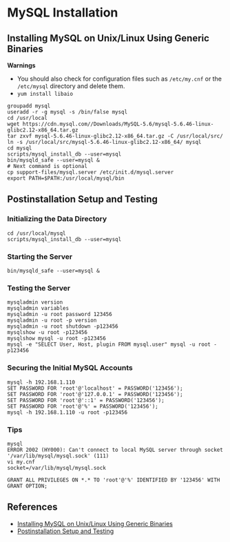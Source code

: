 # MySQL Installation

## Installing MySQL on Unix/Linux Using Generic Binaries
**Warnings**
- You should also check for configuration files such as `/etc/my.cnf` or the `/etc/mysql` directory and delete them.
- `yum install libaio`

```
groupadd mysql
useradd -r -g mysql -s /bin/false mysql
cd /usr/local
wget https://cdn.mysql.com//Downloads/MySQL-5.6/mysql-5.6.46-linux-glibc2.12-x86_64.tar.gz
tar zxvf mysql-5.6.46-linux-glibc2.12-x86_64.tar.gz -C /usr/local/src/
ln -s /usr/local/src/mysql-5.6.46-linux-glibc2.12-x86_64/ mysql
cd mysql
scripts/mysql_install_db --user=mysql
bin/mysqld_safe --user=mysql &
# Next command is optional
cp support-files/mysql.server /etc/init.d/mysql.server
export PATH=$PATH:/usr/local/mysql/bin
```

## Postinstallation Setup and Testing
### Initializing the Data Directory
```
cd /usr/local/mysql
scripts/mysql_install_db --user=mysql
```

### Starting the Server
```
bin/mysqld_safe --user=mysql &
```

### Testing the Server
```
mysqladmin version
mysqladmin variables
mysqladmin -u root password 123456
mysqladmin -u root -p version
mysqladmin -u root shutdown -p123456
mysqlshow -u root -p123456
mysqlshow mysql -u root -p123456
mysql -e "SELECT User, Host, plugin FROM mysql.user" mysql -u root -p123456
```

### Securing the Initial MySQL Accounts
```
mysql -h 192.168.1.110
SET PASSWORD FOR 'root'@'localhost' = PASSWORD('123456');
SET PASSWORD FOR 'root'@'127.0.0.1' = PASSWORD('123456');
SET PASSWORD FOR 'root'@'::1' = PASSWORD('123456');
SET PASSWORD FOR 'root'@'%' = PASSWORD('123456');
mysql -h 192.168.1.110 -u root -p123456
```

### Tips
```
mysql
ERROR 2002 (HY000): Can't connect to local MySQL server through socket '/var/lib/mysql/mysql.sock' (111)
vi my.cnf
socket=/var/lib/mysql/mysql.sock
```
```
GRANT ALL PRIVILEGES ON *.* TO 'root'@'%' IDENTIFIED BY '123456' WITH GRANT OPTION;
```

## References
- [Installing MySQL on Unix/Linux Using Generic Binaries](https://dev.mysql.com/doc/refman/5.6/en/binary-installation.html)
- [Postinstallation Setup and Testing](https://dev.mysql.com/doc/refman/5.6/en/postinstallation.html)